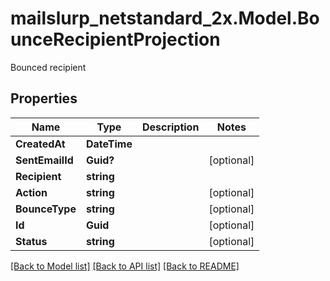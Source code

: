 # mailslurp_netstandard_2x.Model.BounceRecipientProjection
Bounced recipient

## Properties

Name | Type | Description | Notes
------------ | ------------- | ------------- | -------------
**CreatedAt** | **DateTime** |  | 
**SentEmailId** | **Guid?** |  | [optional] 
**Recipient** | **string** |  | 
**Action** | **string** |  | [optional] 
**BounceType** | **string** |  | [optional] 
**Id** | **Guid** |  | [optional] 
**Status** | **string** |  | [optional] 

[[Back to Model list]](../README#documentation-for-models) [[Back to API list]](../README#documentation-for-api-endpoints) [[Back to README]](../README)

